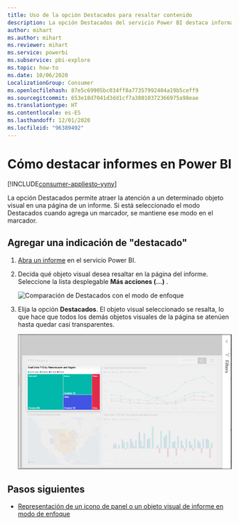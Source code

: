 ```yaml
---
title: Uso de la opción Destacados para resaltar contenido
description: La opción Destacados del servicio Power BI destaca información y datos importantes.
author: mihart
ms.author: mihart
ms.reviewer: mihart
ms.service: powerbi
ms.subservice: pbi-explore
ms.topic: how-to
ms.date: 10/06/2020
LocalizationGroup: Consumer
ms.openlocfilehash: 87e5c69905bc034ff8a77357992404a19b5ceff9
ms.sourcegitcommit: 653e18d7041d3dd1cf7a38010372366975a98eae
ms.translationtype: HT
ms.contentlocale: es-ES
ms.lasthandoff: 12/01/2020
ms.locfileid: "96389492"
---
```

# <a name="add-spotlights-to-power-bi-reports"></a>Cómo destacar informes en Power BI

[!INCLUDE[consumer-appliesto-yyny](../includes/consumer-appliesto-yyny.md)]

La opción Destacados permite atraer la atención a un determinado objeto visual en una página de un informe.  Si está seleccionado el modo Destacados cuando agrega un marcador, se mantiene ese modo en el marcador.

## <a name="add-a-spotlight"></a>Agregar una indicación de "destacado"

1. [Abra un informe](end-user-report-open.md) en el servicio Power BI.

2. Decida qué objeto visual desea resaltar en la página del informe. Seleccione la lista desplegable **Más acciones (...)** .  

    ![Comparación de Destacados con el modo de enfoque](media/end-user-spotlight/power-bi-spotlight.png)

3. Elija la opción **Destacados**. El objeto visual seleccionado se resalta, lo que hace que todos los demás objetos visuales de la página se atenúen hasta quedar casi transparentes. 

    ![Modo Destacados](media/end-user-spotlight/power-bi-spotlighted-treemap.png)



## <a name="next-steps"></a>Pasos siguientes

* [Representación de un icono de panel o un objeto visual de informe en modo de enfoque](end-user-focus.md)

